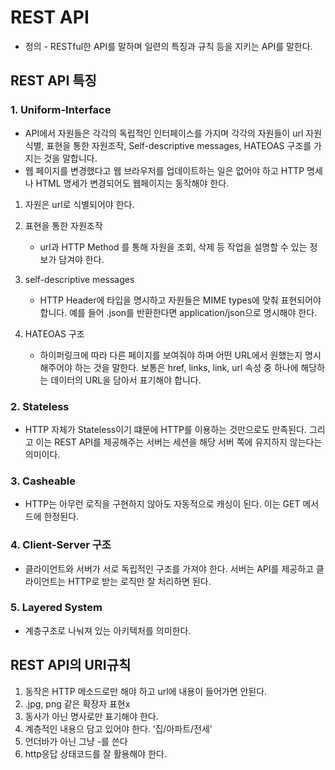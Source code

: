 # REST API

- 정의 - RESTful한 API를 말하며 일련의 특징과 규칙 등을 지키는 API를 말한다.

## REST API 특징

### 1. Uniform-Interface

- API에서 자원들은 각각의 독립적인 인터페이스를 가지며 각각의 자원들이 url 자원식별, 표현을 통한 자원조작, Self-descriptive messages, HATEOAS  구조를 가지는 것을 말합니다.
- 웹 페이지를 변경했다고 웹 브라우저를 업데이트하는 일은 없어야 하고 HTTP 명세나 HTML 명세가 변경되어도 웹페이지는 동작해야 한다.

1. 자원은 url로 식별되어야 한다.
2. 표현을 통한 자원조작
    - url과 HTTP Method 를 통해 자원을 조회, 삭제 등 작업을 설명할 수 있는 정보가 담겨야 한다.
3. self-descriptive messages
    - HTTP Header에 타입을 명시하고 자원들은 MIME types에 맞춰 표현되어야 합니다. 예를 들어 .json를 반환한다면 application/json으로 명시해야 한다.

1. HATEOAS 구조
    - 하이퍼링크에 따라 다른 페이지를 보여줘야 하며 어떤 URL에서 원했는지 명시해주어야 하는 것을 말한다. 보통은 href, links, link, url 속성 중 하나에 해당하는 데이터의 URL을 담아서 표기해야 합니다.

### 2. Stateless

- HTTP 자체가 Stateless이기 떄문에 HTTP를 이용하는 것만으로도 만족된다. 그리고 이는 REST API를 제공해주는 서버는 세션을 해당 서버 쪽에 유지하지 않는다는 의미이다.

### 3. Casheable

- HTTP는 아무런 로직을 구현하지 않아도 자동적으로 캐싱이 된다. 이는 GET 메서드에 한정된다.

### 4. Client-Server 구조

- 클라이언트와 서버가 서로 독립적인 구조를 가져야 한다. 서버는 API를 제공하고 클라이언트는 HTTP로 받는 로직만 잘 처리하면 된다.

### 5. Layered System

- 계층구조로 나눠져 있는 아키텍처를 의미한다.

## REST API의 URI규칙

1. 동작은 HTTP 메소드로만 해야 하고 url에 내용이 들어가면 안된다.
2. .jpg, png 같은 확장자 표현x
3. 동사가 아닌 명사로만 표기해야 한다.
4. 계층적인 내용으 담고 있어야 한다. ‘집/아파트/전세’ 
5. 언더바가 아닌 그냥 -를 쓴다
6. http응답 상태코드를 잘 활용해야 한다.